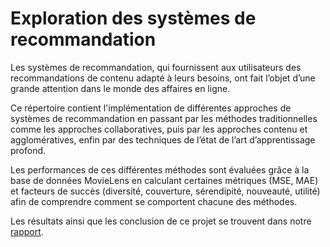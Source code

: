 # Exploration des systèmes de recommandation

Les systèmes de recommandation, qui fournissent aux utilisateurs des recommandations de contenu adapté à leurs besoins, ont fait l’objet d’une grande attention dans le monde des affaires en ligne. 

Ce répertoire contient l'implémentation de différentes approches de systèmes de recommandation en passant par les méthodes traditionnelles comme les approches collaboratives, puis par les approches
contenu et agglomératives, enfin par des techniques de l’état de l’art d’apprentissage profond. 

Les performances de ces différentes méthodes sont évaluées grâce à la base de données MovieLens en calculant certaines métriques (MSE, MAE) et facteurs de succès (diversité, couverture, sérendipité, nouveauté, utilité) afin de comprendre comment se comportent chacune des méthodes.

Les résultats ainsi que les conclusion de ce projet se trouvent dans notre [rapport](Exploration-des-systèmes-de-recommandation.pdf).
